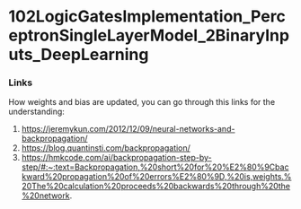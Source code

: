 # 102LogicGatesImplementation_PerceptronSingleLayerModel_2BinaryInputs_DeepLearning

### Links
How weights and bias are updated, you can go through this links for the understanding:
1. https://jeremykun.com/2012/12/09/neural-networks-and-backpropagation/
2. https://blog.quantinsti.com/backpropagation/
3. https://hmkcode.com/ai/backpropagation-step-by-step/#:~:text=Backpropagation,%20short%20for%20%E2%80%9Cbackward%20propagation%20of%20errors%E2%80%9D,%20is,weights.%20The%20calculation%20proceeds%20backwards%20through%20the%20network.
